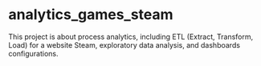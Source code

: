 # analytics_games_steam
This project is about process analytics, including ETL (Extract, Transform, Load) for a website Steam, exploratory data analysis, and dashboards configurations.
